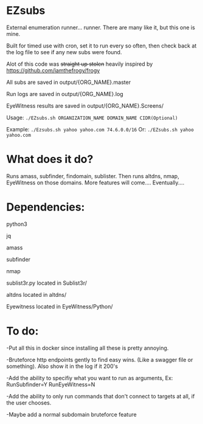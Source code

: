 # EZsubs
External enumeration runner... runner. There are many like it, but this one is mine. 

Built for timed use with cron, set it to run every so often, then check back at the log file to see if any new subs were found. 

Alot of this code was ~~straight up stolen~~ heavily inspired by https://github.com/iamthefrogy/frogy

All subs are saved in output/{ORG_NAME}.master

Run logs are saved in output/{ORG_NAME}.log

EyeWitness results are saved in output/{ORG_NAME}.Screens/

Usage: `./EZsubs.sh ORGANIZATION_NAME DOMAIN_NAME CIDR(Optional)`

Example: `./Ezsubs.sh yahoo yahoo.com 74.6.0.0/16` Or: `./EZsubs.sh yahoo yahoo.com`

# What does it do?
  Runs amass, subfinder, findomain, sublister. Then runs altdns, nmap, EyeWitness on those domains. More features will come.... Eventually.... 


# Dependencies:
  python3
  
  jq
  
  amass
  
  subfinder
  
  nmap
  
  sublist3r.py located in Sublist3r/
  
  altdns located in altdns/
  
  Eyewitness located in EyeWitness/Python/
  
  
# To do: 
  -Put all this in docker since installing all these is pretty annoying.
  
  -Bruteforce http endpoints gently to find easy wins. (Like a swagger file or something). Also show it in the log if it 200's
  
  -Add the ability to specifiy what you want to run as arguments, Ex: RunSubfinder=Y RunEyeWitness=N
  
  -Add the ability to only run commands that don't connect to targets at all, if the user chooses.
  
  -Maybe add a normal subdomain bruteforce feature
  
